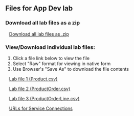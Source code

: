 ## Files for App Dev lab

### Download all lab files as a zip

  &nbsp;&nbsp;&nbsp;[Download all lab files as .zip](vbcsfiles.zip)

### View/Download individual lab files:

  1. Click a file link below to view the file
  2. Select "Raw" format for viewing in native form
  3. Use Browser's "Save As" to download the file contents
  
  &nbsp;&nbsp;&nbsp;[Lab file 1 (Product.csv)](Product.csv)

  &nbsp;&nbsp;&nbsp;[Lab file 2 (ProductOrder.csv)](ProductOrder.csv)

  &nbsp;&nbsp;&nbsp;[Lab file 3 (ProductOrderLine.csv)](ProductOrderLine.csv)

  &nbsp;&nbsp;&nbsp;[URLs for Service Connections](AppDev_Endpoints.txt)
